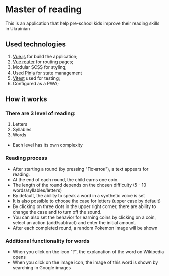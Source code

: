 # Master of reading

This is an application that help pre-school kids improve their reading skills in Ukrainian

## Used technologies
1. [Vue.js](https://vuejs.org/) for build the application;
2. [Vue router](https://router.vuejs.org/) for routing pages;
3. Modular SCSS for styling;
4. Used [Pinia](https://pinia.vuejs.org/) for state management
5. [Vitest](https://vitest.dev/) used for testing;
6. Configured as a PWA;

## How it works

### There are 3 level of reading:
1. Letters
2. Syllables
3. Words

* Each level has its own complexity

### Reading process
* After starting a round (by pressing "Початок"), a text appears for reading.
* At the end of each round, the child earns one coin.
* The length of the round depends on the chosen difficulty (5 - 10 words/syllables/letters)
* By default, the ability to speak a word in a synthetic voice is set
* It is also possible to choose the case for letters (upper case by default)
* By clicking on three dots in the upper right corner, there are ability to change the case and to turn off the sound.
* You can also set the behavior for earning coins by clicking on a coin, select an action (add/subtract) and enter the initial amount.
* After each completed round, a random Pokemon image will be shown

### Additional functionality for words
* When you click on the icon "?", the explanation of the word on Wikipedia opens
* When you click on the image icon, the image of this word is shown by searching in Google images
